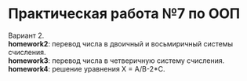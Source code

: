 # Практическая работа №7 по ООП

Вариант 2.    
__homework2__: перевод числа в двоичный и восьмиричный системы счисления.    
__homework3__: перевод числа в четверичную систему счисления.    
__homework4__: решение уравнения X = A/B-2*C.    